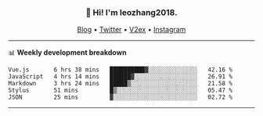 <h3 align="center">👋 Hi! I'm leozhang2018.</h3>
<p align="center">
  <a href="https://code.leozhang2018.me">Blog</a> •
  <a href="https://twitter.com/leozhang2018">Twitter</a> •
  <a href="https://www.v2ex.com/member/leozhang">V2ex</a> •
  <a href="https://www.instagram.com/leozhanghere">Instagram</a>
</p>

-------

📊 **Weekly development breakdown**
<!--START_SECTION:waka-->
```text
Vue.js       6 hrs 38 mins   ██████████▓░░░░░░░░░░░░░░   42.16 % 
JavaScript   4 hrs 14 mins   ██████▓░░░░░░░░░░░░░░░░░░   26.91 % 
Markdown     3 hrs 24 mins   █████▒░░░░░░░░░░░░░░░░░░░   21.58 % 
Stylus       51 mins         █▒░░░░░░░░░░░░░░░░░░░░░░░   05.47 % 
JSON         25 mins         ▓░░░░░░░░░░░░░░░░░░░░░░░░   02.72 % 
```
<!--END_SECTION:waka-->
-------
